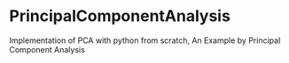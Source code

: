 # PrincipalComponentAnalysis
Implementation of PCA with python from scratch, An Example by Principal Component Analysis
